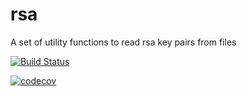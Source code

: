 # rsa

A set of utility functions to read rsa key pairs from files

[![Build Status](https://travis-ci.com/dikaeinstein/rsa.svg?branch=master)](https://travis-ci.com/dikaeinstein/rsa)

[![codecov](https://codecov.io/gh/dikaeinstein/rsa/branch/master/graph/badge.svg)](https://codecov.io/gh/dikaeinstein/rsa)
